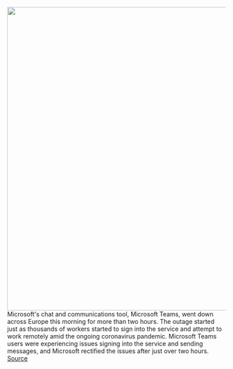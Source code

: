 <img src='https://cdn.vox-cdn.com/thumbor/2u-VMYhCUE13X8sj3MIaLiD5ZRA=/0x0:2502x1668/1200x800/filters:focal(1051x634:1451x1034)/cdn.vox-cdn.com/uploads/chorus_image/image/66505488/microsoftteamsstock.0.0.jpg' width='700px' /><br/>
Microsoft's chat and communications tool, Microsoft Teams, went down across Europe this morning for more than two hours. The outage started just as thousands of workers started to sign into the service and attempt to work remotely amid the ongoing coronavirus pandemic. Microsoft Teams users were experiencing issues signing into the service and sending messages, and Microsoft rectified the issues after just over two hours.
<a href='https://www.theverge.com/2020/3/16/21181300/microsoft-teams-down-outage-europe-remote-working-coronavirus'> Source <a/>
